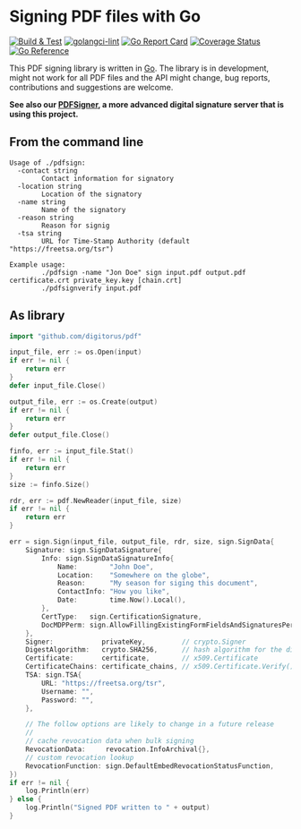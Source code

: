 # Signing PDF files with Go

[![Build & Test](https://github.com/digitorus/pdfsign/workflows/Build%20&%20Test/badge.svg)](https://github.com/digitorus/pdfsign/actions?query=workflow%3Abuild-and-test)
[![golangci-lint](https://github.com/digitorus/pdfsign/workflows/golangci-lint/badge.svg)](https://github.com/digitorus/pdfsign/actions?query=workflow%3Agolangci-lint)
[![Go Report Card](https://goreportcard.com/badge/github.com/digitorus/pdfsign)](https://goreportcard.com/report/github.com/digitorus/pdfsign)
[![Coverage Status](https://codecov.io/gh/digitorus/pdfsign/branch/main/graph/badge.svg)](https://codecov.io/gh/)
[![Go Reference](https://pkg.go.dev/badge/github.com/digitorus/pdfsign.svg)](https://pkg.go.dev/github.com/digitorus/pdfsign)

This PDF signing library is written in [Go](https://go.dev). The library is in development, might not work for all PDF files and the API might change, bug reports, contributions and suggestions are welcome.

**See also our [PDFSigner](https://github.com/digitorus/pdfsigner/), a more advanced digital signature server that is using this project.**

## From the command line

```
Usage of ./pdfsign:
  -contact string
        Contact information for signatory
  -location string
        Location of the signatory
  -name string
        Name of the signatory
  -reason string
        Reason for signig
  -tsa string
        URL for Time-Stamp Authority (default "https://freetsa.org/tsr")

Example usage:
        ./pdfsign -name "Jon Doe" sign input.pdf output.pdf certificate.crt private_key.key [chain.crt]
        ./pdfsignverify input.pdf
```

## As library

```go
import "github.com/digitorus/pdf"

input_file, err := os.Open(input)
if err != nil {
    return err
}
defer input_file.Close()

output_file, err := os.Create(output)
if err != nil {
    return err
}
defer output_file.Close()

finfo, err := input_file.Stat()
if err != nil {
    return err
}
size := finfo.Size()

rdr, err := pdf.NewReader(input_file, size)
if err != nil {
    return err
}

err = sign.Sign(input_file, output_file, rdr, size, sign.SignData{
    Signature: sign.SignDataSignature{
        Info: sign.SignDataSignatureInfo{
            Name:        "John Doe",
            Location:    "Somewhere on the globe",
            Reason:      "My season for siging this document",
            ContactInfo: "How you like",
            Date:        time.Now().Local(),
        },
        CertType:   sign.CertificationSignature,
        DocMDPPerm: sign.AllowFillingExistingFormFieldsAndSignaturesPerms,
    },
    Signer:            privateKey,         // crypto.Signer
    DigestAlgorithm:   crypto.SHA256,      // hash algorithm for the digest creation
    Certificate:       certificate,        // x509.Certificate
    CertificateChains: certificate_chains, // x509.Certificate.Verify()
    TSA: sign.TSA{
        URL: "https://freetsa.org/tsr",
        Username: "",
        Password: "",
    },

    // The follow options are likely to change in a future release
    //
    // cache revocation data when bulk signing
    RevocationData:     revocation.InfoArchival{}, 
    // custom revocation lookup
    RevocationFunction: sign.DefaultEmbedRevocationStatusFunction,
})
if err != nil {
    log.Println(err)
} else {
    log.Println("Signed PDF written to " + output)
}

```
